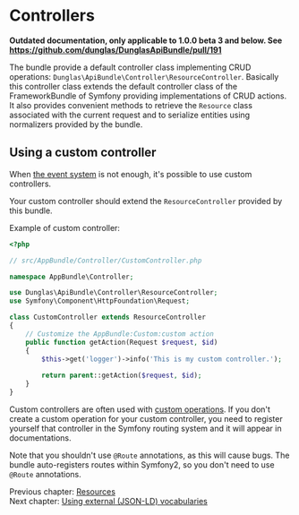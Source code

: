 # Controllers

**Outdated documentation, only applicable to 1.0.0 beta 3 and below. See https://github.com/dunglas/DunglasApiBundle/pull/191**

The bundle provide a default controller class implementing CRUD operations: `Dunglas\ApiBundle\Controller\ResourceController`.
Basically this controller class extends the default controller class of the FrameworkBundle of Symfony providing implementations
of CRUD actions. It also provides convenient methods to retrieve the `Resource` class associated with the current request
and to serialize entities using normalizers provided by the bundle.

## Using a custom controller

When [the event system](the-event-system.md) is not enough, it's possible to use custom controllers.

Your custom controller should extend the `ResourceController` provided by this bundle.

Example of custom controller:

```php
<?php

// src/AppBundle/Controller/CustomController.php

namespace AppBundle\Controller;

use Dunglas\ApiBundle\Controller\ResourceController;
use Symfony\Component\HttpFoundation\Request;

class CustomController extends ResourceController
{
    // Customize the AppBundle:Custom:custom action
    public function getAction(Request $request, $id)
    {
        $this->get('logger')->info('This is my custom controller.');
        
        return parent::getAction($request, $id);
    }
}
```

Custom controllers are often used with [custom operations](operations.md). If you don't create a custom operation
for your custom controller, you need to register yourself that controller in the Symfony routing system and it will
appear in documentations.

Note that you shouldn't use `@Route` annotations, as this will cause bugs. The bundle auto-registers routes within Symfony2, so you don't need to use `@Route` annotations.

Previous chapter: [Resources](resources.md)<br>
Next chapter: [Using external (JSON-LD) vocabularies](external-vocabularies.md)
